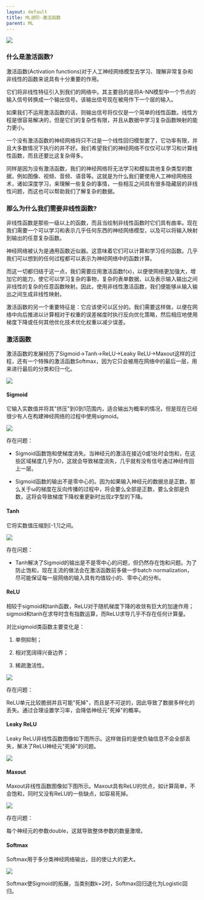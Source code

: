 ```yaml
---
layout: default
title: ML进阶-激活函数
parent: ML
---
```


![](../../assets/images/ML/attachments/[ML进阶]激活函数_image_0.png)

### 什么是激活函数?

激活函数(Activation functions)对于人工神经网络模型去学习、理解非常复杂和非线性的函数来说具有十分重要的作用。

它们将非线性特征引入到我们的网络中。其主要目的是将A-NN模型中一个节点的输入信号转换成一个输出信号。该输出信号现在被用作下一个层的输入。

如果我们不运用激活函数的话，则输出信号将仅仅是一个简单的线性函数。线性方程是很容易解决的，但是它们的复杂性有限，并且从数据中学习复杂函数映射的能力更小。

一个没有激活函数的神经网络将只不过是一个线性回归模型罢了，它功率有限，并且大多数情况下执行的并不好。我们希望我们的神经网络不仅仅可以学习和计算线性函数，而且还要比这复杂得多。

同样是因为没有激活函数，我们的神经网络将无法学习和模拟其他复杂类型的数据，例如图像、视频、音频、语音等。这就是为什么我们要使用人工神经网络技术，诸如深度学习，来理解一些复杂的事情，一些相互之间具有很多隐藏层的非线性问题，而这也可以帮助我们了解复杂的数据。

### 那么为什么我们需要非线性函数?

非线性函数是那些一级以上的函数，而且当绘制非线性函数时它们具有曲率。现在我们需要一个可以学习和表示几乎任何东西的神经网络模型，以及可以将输入映射到输出的任意复杂函数。

神经网络被认为是通用函数近似器。这意味着它们可以计算和学习任何函数。几乎我们可以想到的任何过程都可以表示为神经网络中的函数计算。

而这一切都归结于这一点，我们需要应用激活函数f(x)，以便使网络更加强大，增加它的能力，使它可以学习复杂的事物，复杂的表单数据，以及表示输入输出之间非线性的复杂的任意函数映射。因此，使用非线性激活函数，我们便能够从输入输出之间生成非线性映射。

激活函数的另一个重要特征是：它应该使可以区分的。我们需要这样做，以便在网络中向后推进以计算相对于权重的误差梯度时执行反向优化策略，然后相应地使用梯度下降或任何其他优化技术优化权重以减少误差。

### 激活函数

激活函数的发展经历了Sigmoid->Tanh->ReLU->Leaky ReLU->Maxout这样的过程，还有一个特殊的激活函数Softmax，因为它只会被用在网络中的最后一层，用来进行最后的分类和归一化。

![](../../assets/images/ML/attachments/[ML进阶]激活函数_image_1.png)

#### Sigmoid

它输入实数值并将其"挤压"到0到1范围内，适合输出为概率的情况，但是现在已经很少有人在构建神经网络的过程中使用sigmoid。

![](../../assets/images/ML/attachments/[ML进阶]激活函数_image_2.png)

存在问题：

- Sigmoid函数饱和使梯度消失。当神经元的激活在接近0或1处时会饱和，在这些区域梯度几乎为0，这就会导致梯度消失，几乎就有没有信号通过神经传回上一层。

- Sigmoid函数的输出不是零中心的。因为如果输入神经元的数据总是正数，那么关于ω的梯度在反向传播的过程中，将会要么全部是正数，要么全部是负数，这将会导致梯度下降权重更新时出现z字型的下降。

#### Tanh

它将实数值压缩到[-1,1]之间。

![](../../assets/images/ML/attachments/[ML进阶]激活函数_image_3.png)

存在问题：

- Tanh解决了Sigmoid的输出是不是零中心的问题，但仍然存在饱和问题。为了防止饱和，现在主流的做法会在激活函数前多做一步batch normalization，尽可能保证每一层网络的输入具有均值较小的、零中心的分布。

#### ReLU

相较于sigmoid和tanh函数，ReLU对于随机梯度下降的收敛有巨大的加速作用；sigmoid和tanh在求导时含有指数运算，而ReLU求导几乎不存在任何计算量。

对比sigmoid类函数主要变化是：

1. 单侧抑制；

1. 相对宽阔得兴奋边界；

1. 稀疏激活性。

![](../../assets/images/ML/attachments/[ML进阶]激活函数_image_4.png)

存在问题：

ReLU单元比较脆弱并且可能"死掉"，而且是不可逆的，因此导致了数据多样化的丢失。通过合理设置学习率，会降低神经元"死掉"的概率。

#### Leaky ReLU

Leaky ReLU非线性函数图像如下图所示。这样做目的是使负轴信息不会全部丢失，解决了ReLU神经元"死掉"的问题。

![](../../assets/images/ML/attachments/[ML进阶]激活函数_image_5.png)

#### Maxout

Maxout非线性函数图像如下图所示。Maxout具有ReLU的优点，如计算简单，不会饱和，同时又没有ReLU的一些缺点，如容易死掉。

![](../../assets/images/ML/attachments/[ML进阶]激活函数_image_6.png)

存在问题：

每个神经元的参数double，这就导致整体参数的数量激增。

#### Softmax

Softmax用于多分类神经网络输出，目的使让大的更大。

![](../../assets/images/ML/attachments/[ML进阶]激活函数_image_7.png)

Softmax使Sigmoid的拓展，当类别数k=2时，Softmax回归退化为Logistic回归。